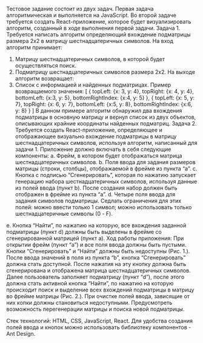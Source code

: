 Тестовое задание состоит из двух задач. Первая задача алгоритмическая и выполняется на
JavaScript. Во второй задаче требуется создать React-приложение, которое будет визуализировать
алгоритм, созданный в ходе выполнения первой задачи.
Задача 1.
Требуется написать алгоритм определяющий вхождение подматрицы размера 2x2 в
матрицу шестнадцатеричных символов.
На вход алгоритм принимает:
1. Матрицу шестнадцатеричных символов, в которой будет осуществляться поиск.
2. Подматрицу шестнадцатеричных символов размера 2x2.
На выходе алгоритм возвращает:
1. Список с информацией и найденных подматрицах. Пример возвращаемого значения:
[
{
topLeft: {x: 3, y: 4},
topRight: {x: 4, y: 4},
bottomLeft: {x:3, y: 5},
bottomRightIndex: {x:4, y: 5}
},
{
topLeft: {x: 5, y: 7},
topRight: {x: 6, y: 7},
bottomLeft: {x:5, y: 8},
bottomRightIndex: {x:6, y: 8}
}
]
В данном примере алгоритм обнаружил два вхождения подматрицы в основную матрицу
и вернул список из двух объектов, описывающих крайние координаты найденных подматриц.
Задача 2.
Требуется создать React-приложение, определяющее и отображающее визуально
вхождение подматрицы в матрицу шестнадцатеричных символов, используя алгоритм,
написанный для задачи 1.
Приложение должно включать в себя следующие компоненты:
a. Фрейм, в котором будет отображаться матрица шестнадцатеричных символов.
b. Поля ввода для задания размеров матрицы (строки, столбцы), отображаемой в
фрейме из пункта “a”.
c. Кнопка с подписью “Сгенерировать”, которая по нажатию запускает генерацию
набора шестнадцатеричных символов, используя данные из полей ввода (пункт
b). После создания набор должен быть отображен в фрейме из пункта “а”.
d. Четыре поля ввода для задания символов подматрицы. Седлать ограничения
для этих полей: можно ввести только 1 символ; можно использовать только
шестнадцатеричные символы (0 - F).

e. Кнопка “Найти”, по нажатию на которую, все вхождения заданной подматрицы
(пункт d) должны быть выделены в фрейме со сгенерированной матрицей
(пункт a).
Ход работы приложения:
При открытии фрейм (пункт “a”) и все поля ввода должны быть пустыми. Кнопки
“Сгенерировать” и “Найти” должны быть недоступны (Рис. 1.). После ввода значений в поля из
пункта “b”, кнопка “Сгенерировать” должна стать доступной. После нажатия на эту кнопку должна
быть сгенерирована и отображена матрица шестнадцатеричных символов. Далее пользователь
заполняет подматрицу (пункт “d”), после этого должна стать активной кнопка “Найти”, по нажатию
на которую происходит поиск и выделение всех вхождений подматрицы в матрицу во фрейме
матрицы (Рис. 2.).
При очистке полей ввода, зависящие от них копки должны становиться недоступными.
Предусмотреть возможность перегенерации матрицы и поиска новой подматрицы.

Стек технологий:
HTML, CSS, JavaScript, React. Для удобства создания полей ввода и кнопок можно
использовать библиотеку компонентов - Ant Design.